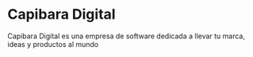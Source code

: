 # Capibara Digital

<p>Capibara Digital es una empresa de software dedicada a llevar tu marca, ideas y productos al mundo</p>
